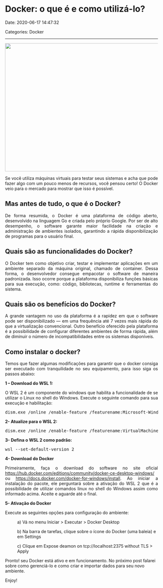 # Docker: o que é e como utilizá-lo?

Date: 2020-06-17 14:47:32

Categories: Docker

---

<p><img loading="lazy" decoding="async" class="aligncenter size-full wp-image-1003" src="http://solucoesms.com.br/wp-content/uploads/2020/06/docker.jpg" alt="" width="750" height="422" srcset="https://solucoesms.com.br/wp-content/uploads/2020/06/docker.jpg 750w, https://solucoesms.com.br/wp-content/uploads/2020/06/docker-300x169.jpg 300w" sizes="auto, (max-width: 750px) 100vw, 750px" /></p>
<p style="text-align: justify;">Se você utiliza máquinas virtuais para testar seus sistemas e acha que pode fazer algo com um pouco menos de recursos, você pensou certo! O Docker veio para o mercado para mostrar que isso é possível.</p>
<h2>Mas antes de tudo, o que é o Docker?</h2>
<p style="text-align: justify;">De forma resumida, o Docker é uma plataforma de código aberto, desenvolvido na linguagem Go e criada pelo próprio Google. Por ser de alto desempenho, o software garante maior facilidade na criação e administração de ambientes isolados, garantindo a rápida disponibilização de programas para o usuário final.</p>
<h2>Quais são as funcionalidades do Docker?</h2>
<p style="text-align: justify;">O Docker tem como objetivo criar, testar e implementar aplicações em um ambiente separado da máquina original, chamado de container. Dessa forma, o desenvolvedor consegue empacotar o software de maneira padronizada. Isso ocorre porque a plataforma disponibiliza funções básicas para sua execução, como: código, bibliotecas, runtime e ferramentas do sistema.</p>
<h2>Quais são os benefícios do Docker?</h2>
<p style="text-align: justify;">A grande vantagem no uso da plataforma é a rapidez em que o software pode ser disponibilizado — em uma frequência até 7 vezes mais rápida do que a virtualização convencional. Outro benefício oferecido pela plataforma é a possibilidade de configurar diferentes ambientes de forma rápida, além de diminuir o número de incompatibilidades entre os sistemas disponíveis.</p>
<h2>Como instalar o docker?</h2>
<p style="text-align: justify;">Temos que fazer algumas modificações para garantir que o docker consiga ser executado com tranquilidade no seu equipamento, para isso siga os passos abaixo:</p>
<p><strong>1 &#8211; Download do WSL 1:</strong></p>
<p style="text-align: justify;">O WSL 2 é um componente do windows que habilita a funcionalidade de se utilizar o Linux no shell do Windows. Execute o seguinte comando para sua execução e habilitação:</p>
<pre>dism.exe /online /enable-feature /featurename:Microsoft-Windows-Subsystem-Linux /all /norestart</pre>
<p><strong>2- Atualize para o WSL 2:</strong></p>
<pre>dism.exe /online /enable-feature /featurename:VirtualMachinePlatform /all /norestart</pre>
<p><strong>3- Defina o WSL 2 como padrão:</strong></p>
<pre>wsl --set-default-version 2</pre>
<p><strong>4- Download do Docker</strong></p>
<p style="text-align: justify;">Primeiramente, faça o download do software no site oficial <a href="https://hub.docker.com/editions/community/docker-ce-desktop-windows/">https://hub.docker.com/editions/community/docker-ce-desktop-windows/</a> ou <a href="https://docs.docker.com/docker-for-windows/install/">https://docs.docker.com/docker-for-windows/install</a>. Ao iniciar a instalação do pacote, ele perguntará sobre a ativação do WSL 2 que é a possibilidade de utilizar comandos linux no shell do Windows assim como informado acima. Aceite e aguarde até o final.</p>
<p><strong>5- Ativação do Docker</strong></p>
<p>Execute as seguintes opções para configuração do ambiente:</p>
<p style="padding-left: 40px;">a) Vá no menu Iniciar &gt; Executar &gt; Docker Desktop</p>
<p style="padding-left: 40px;">b) Na barra de tarefas, clique sobre o ícone do Docker (uma baleia) e em Settings</p>
<p style="padding-left: 40px;">c) Clique em Expose deamon on tcp://localhost:2375 without TLS &gt; Apply</p>
<p>Pronto! seu Docker está ativo e em funcionamento. No próximo post falarei sobre como gerenciá-lo e como criar e importar dados para seu novo ambiente.</p>
<p>Enjoy!</p>
